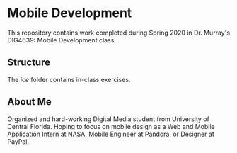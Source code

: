 # Mobile Development
This repository contains work completed during Spring 2020 in Dr. Murray's DIG4639: Mobile Development class.

## Structure
The *ice* folder contains in-class exercises. 

## About Me
Organized and hard-working Digital Media student from University of Central Florida. Hoping to focus on mobile design as a Web and Mobile Application Intern at NASA, Mobile Engineer at Pandora, or Designer at PayPal.